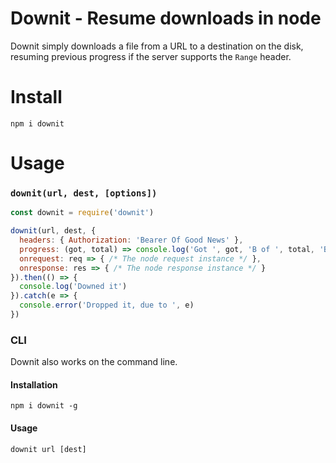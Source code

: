 # Downit - Resume downloads in node

Downit simply downloads a file from a URL to a destination on the disk, resuming previous progress if the server supports the `Range` header.

# Install

```
npm i downit
```

# Usage

### `downit(url, dest, [options])`

```js
const downit = require('downit')

downit(url, dest, {
  headers: { Authorization: 'Bearer Of Good News' },
  progress: (got, total) => console.log('Got ', got, 'B of ', total, 'B'),
  onrequest: req => { /* The node request instance */ },
  onresponse: res => { /* The node response instance */ }
}).then(() => {
  console.log('Downed it')
}).catch(e => {
  console.error('Dropped it, due to ', e)
})
```

### CLI

Downit also works on the command line.

#### Installation
```
npm i downit -g
```

#### Usage

```
downit url [dest]
```
